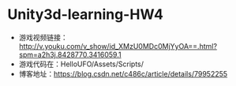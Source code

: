 # Unity3d-learning-HW4
- 游戏视频链接：http://v.youku.com/v_show/id_XMzU0MDc0MjYyOA==.html?spm=a2h3j.8428770.3416059.1
- 游戏代码在：HelloUFO/Assets/Scripts/
- 博客地址：https://blog.csdn.net/c486c/article/details/79952255
